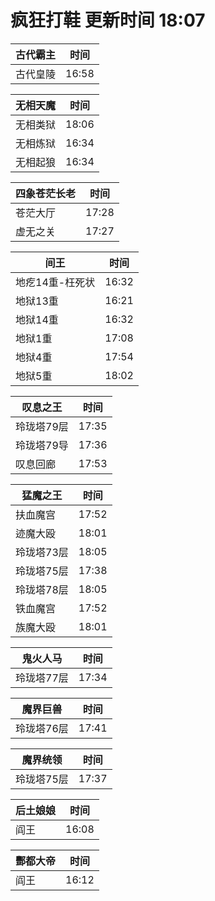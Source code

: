# 疯狂打鞋 更新时间 18:07

| 古代霸主   | 时间    |
|--------|-------|
| 古代皇陵 | 16:58 |

| 无相天魔   | 时间    |
|--------|-------|
| 无相类狱 | 18:06 |
| 无相炼狱 | 16:34 |
| 无相起狼 | 16:34 |

| 四象苍茫长老   | 时间    |
|--------|-------|
| 苍茫大厅 | 17:28 |
| 虚无之关 | 17:27 |

| 间王   | 时间    |
|--------|-------|
| 地疙14重-枉死状 | 16:32 |
| 地狱13重 | 16:21 |
| 地狱14重 | 16:32 |
| 地狱1重 | 17:08 |
| 地狱4重 | 17:54 |
| 地狱5重 | 18:02 |

| 叹息之王   | 时间    |
|--------|-------|
| 玲珑塔79层 | 17:35 |
| 玲珑塔79导 | 17:36 |
| 叹息回廊 | 17:53 |

| 猛魔之王   | 时间    |
|--------|-------|
| 扶血魔宫 | 17:52 |
| 迹魔大殴 | 18:01 |
| 玲珑塔73层 | 18:05 |
| 玲珑塔75层 | 17:38 |
| 玲珑塔78层 | 18:05 |
| 铁血魔宫 | 17:52 |
| 族魔大殴 | 18:01 |

| 鬼火人马   | 时间    |
|--------|-------|
| 玲珑塔77层 | 17:34 |

| 魔界巨兽   | 时间    |
|--------|-------|
| 玲珑塔76层 | 17:41 |

| 魔界统领   | 时间    |
|--------|-------|
| 玲珑塔75层 | 17:37 |

| 后土娘娘   | 时间    |
|--------|-------|
| 阎王 | 16:08 |

| 酆都大帝   | 时间    |
|--------|-------|
| 阎王 | 16:12 |